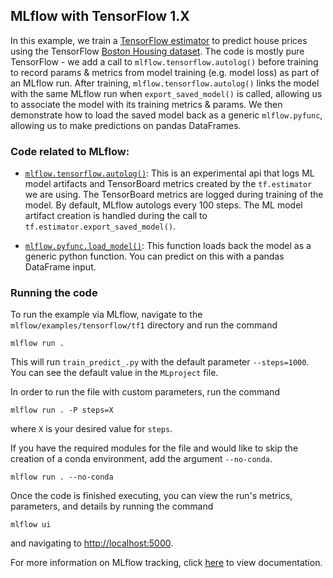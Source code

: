 ## MLflow with TensorFlow 1.X

In this example, we train a [TensorFlow estimator](https://www.tensorflow.org/guide/estimator) to predict house prices using the TensorFlow [Boston Housing dataset](https://www.cs.toronto.edu/~delve/data/boston/bostonDetail.html).
The code is mostly pure TensorFlow - we add a call to `mlflow.tensorflow.autolog()` before training to record params & metrics from model training (e.g. model loss) as part of an MLflow run. After training, `mlflow.tensorflow.autolog()` links the model with the same MLflow run when `export_saved_model()` is called, allowing us to associate the model with its training metrics & params. We then demonstrate how to load the saved model back as a generic `mlflow.pyfunc`, allowing us to make predictions on pandas DataFrames.

### Code related to MLflow:
* [`mlflow.tensorflow.autolog()`](https://www.mlflow.org/docs/latest/tracking.html#automatic-logging-from-tensorflow-and-keras-experimental):
This is an experimental api that logs ML model artifacts and TensorBoard metrics created by the `tf.estimator` we are using.
The TensorBoard metrics are logged during training of the model. By default, MLflow autologs every 100 steps.
The ML model artifact creation is handled during the call to `tf.estimator.export_saved_model()`.

* [`mlflow.pyfunc.load_model()`](https://mlflow.org/docs/latest/python_api/mlflow.pyfunc.html#mlflow.pyfunc.load_model):
This function loads back the model as a generic python function. You can predict on this with a pandas DataFrame input.

### Running the code
To run the example via MLflow, navigate to the `mlflow/examples/tensorflow/tf1` directory and run the command

```
mlflow run .
```

This will run `train_predict_.py` with the default parameter `--steps=1000`. You can see the default value in the `MLproject` file.

In order to run the file with custom parameters, run the command

```
mlflow run . -P steps=X
```

where `X` is your desired value for `steps`.

If you have the required modules for the file and would like to skip the creation of a conda environment, add the argument `--no-conda`.

```
mlflow run . --no-conda
```

Once the code is finished executing, you can view the run's metrics, parameters, and details by running the command

```
mlflow ui
```

and navigating to [http://localhost:5000](http://localhost:5000).

For more information on MLflow tracking, click [here](https://www.mlflow.org/docs/latest/tracking.html#mlflow-tracking) to view documentation.


